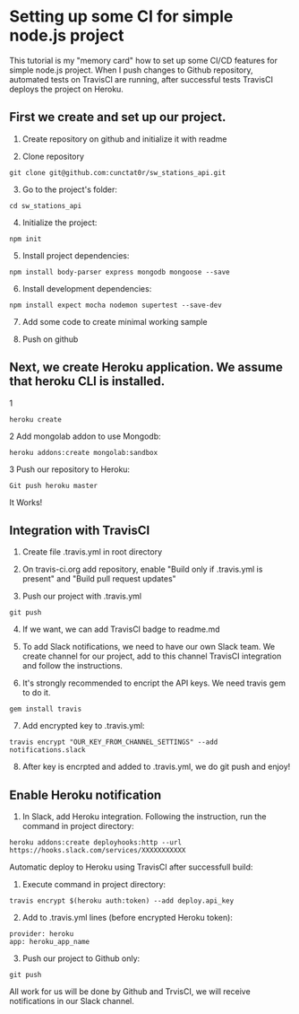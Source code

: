 # Setting up some CI for simple node.js project

This tutorial is my "memory card" how to set up some CI/CD features for simple node.js project. When I push changes to Github repository, automated tests on TravisCI are running, after successful tests TravisCI deploys the project on Heroku. 

## First we create and set up our project.

1. Create repository on github and initialize it with readme

2. Clone repository

```
git clone git@github.com:cunctat0r/sw_stations_api.git
```

3. Go to the project's folder:

```
cd sw_stations_api
```

4. Initialize the project:

```
npm init
```

5. Install project dependencies:

```
npm install body-parser express mongodb mongoose --save
```

6. Install development dependencies:

```
npm install expect mocha nodemon supertest --save-dev
```

7. Add some code to create minimal working sample

8. Push on github

## Next, we create Heroku application. We assume that heroku CLI is installed.

1 

```
heroku create
```

2 Add mongolab addon to use Mongodb:

```
heroku addons:create mongolab:sandbox
```

3 Push our repository to Heroku:

```
Git push heroku master
```

It Works!

## Integration with TravisCI

1. Create file .travis.yml in root directory

2. On travis-ci.org add repository, enable "Build only if .travis.yml is present" and "Build pull request updates"

3. Push our project with .travis.yml

```
git push
```

4. If we want, we can add TravisCI badge to readme.md

5. To add Slack notifications, we need to have our own Slack team. We create channel for our project, add to this channel TravisCI integration and follow the instructions.

6. It's strongly recommended to encript the API keys. We need travis gem to do it.

```
gem install travis
```

7. Add encrypted key to .travis.yml:

```
travis encrypt "OUR_KEY_FROM_CHANNEL_SETTINGS" --add notifications.slack
```

8. After key is encrpted and added to .travis.yml, we do git push and enjoy!

## Enable Heroku notification

1. In Slack, add Heroku integration. Following the instruction, run the command in project directory:

```
heroku addons:create deployhooks:http --url https://hooks.slack.com/services/XXXXXXXXXXX
```

Automatic deploy to Heroku using TravisCI after successfull build:

1. Execute command in project directory:

```
travis encrypt $(heroku auth:token) --add deploy.api_key
```

2. Add to .travis.yml lines (before encrypted Heroku token):

```
provider: heroku
app: heroku_app_name
```

3. Push our project to Github only:

```
git push
```

All work for us will be done by Github and TrvisCI, we will receive notifications in our Slack channel.

